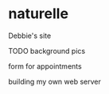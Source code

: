 # naturelle
Debbie's site

TODO 
background pics

form for appointments

building my own web server
